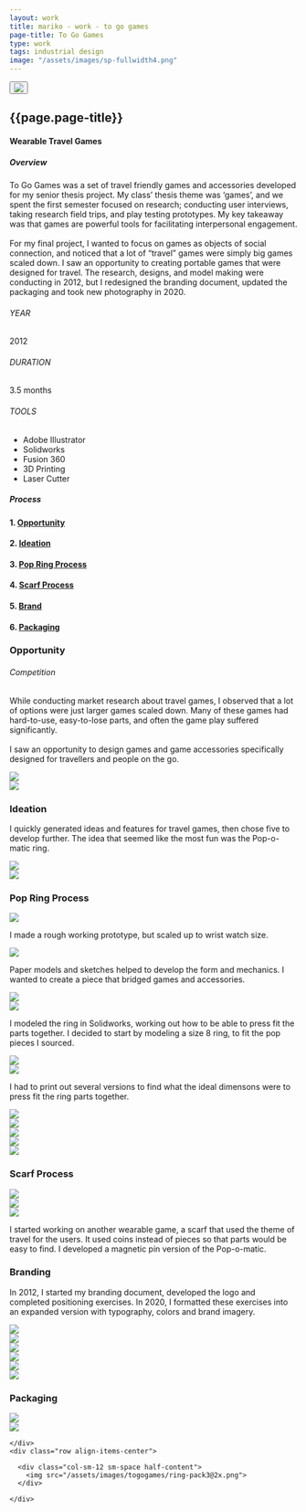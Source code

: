 ```yaml
---
layout: work
title: mariko - work - to go games
page-title: To Go Games
type: work
tags: industrial design
image: "/assets/images/sp-fullwidth4.png"
---
```

<button onclick="topFunction()" id="myBtn" title="Go to top"><img src="/assets/images/arrowup.svg">
</button>
<div class="row">
    <div class="col-sm-2"></div>
    <div class="col-lg-8 milk">
      <div class="row">
        <div class="project-title pb-2">
          <h2>{{page.page-title}}</h2>
        </div>
        <div class="project-type project-pad sm-space">
          <h4>Wearable Travel Games</h4>
        </div>
      </div>
      <div class="row j5">
        <div class="col-sm-8">
          <h5 class="xs-space">Overview</h5>
          <div class="sm-space"><p>
            To Go Games was a set of travel friendly games and accessories developed for my senior thesis project. My class’ thesis theme was ‘games’, and we spent the first semester focused on research; conducting user interviews, taking research field trips, and play testing prototypes. My key takeaway was that games are powerful tools for facilitating interpersonal engagement.<br><br>
            For my final project, I wanted to focus on games as objects of social connection, and noticed that a lot of “travel” games were simply big games scaled down. I saw an opportunity to creating portable games that were designed for travel. The research, designs, and model making were conducting in 2012, but I redesigned the branding document, updated the packaging and took new photography in 2020.
          </p></div>
        </div>
        <div class="col-sm-4 summary">
          <div>
            <h6 class="py-2">YEAR</h6>
            <div>2012</div>
          </div>
          <div>
            <h6 class="py-2">DURATION</h6>
            <div>3.5 months</div>
          </div>
          <div>
            <h6 class="py-2">TOOLS</h6>
            <ul class="sidebar-list">
              <li>Adobe Illustrator</li>
              <li>Solidworks</li>
              <li>Fusion 360</li>
              <li>3D Printing</li>
              <li>Laser Cutter</li>
            </ul>
          </div>
        </div>
      </div>
      <div class="row md-space">
        <h5 class="sm-space">Process</h5>
        <div class="row process-row">
            <h4>1. <a href="#Opportunity">Opportunity</a></h4>
            <h4>2. <a href="#Ideation">Ideation</a></h4>
            <h4>3. <a href="#PopRing">Pop Ring Process</a></h4>
            <h4>4. <a href="#Scarf">Scarf Process</a></h4>
            <h4>5. <a href="#Branding">Brand</a></h4>
            <h4>6. <a href="#Packaging">Packaging</a></h4>
        </div>
  </div>
  <div class="row j5 white" id="Opportunity">
    <div class="head-3">
      <h3>Opportunity</h3>
    </div>
    <div class="row space">
      <div class="col-sm-6">
        <h6 class="sm-space">Competition</h6>
        <p>While conducting market research about travel games, I observed that a lot of options were just larger games scaled down. Many of these games had hard-to-use, easy-to-lose parts, and often the game play suffered significantly.<br><br>I saw an opportunity to design games and game accessories specifically designed for travellers and people on the go.</p>
      </div>
      <div class="col-sm-6 half-content">
        <img src="/assets/images/togogames/Ring-Opp.png">
      </div>
    </div>
    <div class="row">
      <div class="col-sm-12 half-content">
        <img src="/assets/images/togogames/Ring-Prob@2x.png">
      </div>
    </div>

  </div>
  <div class="row j5 white" id="Ideation">
    <div class="head-3">
      <h3>Ideation</h3>
    </div>
    <div class="row sm-space">
      <div class="col-sm-4 half-content">
        <div class="sm-space"><p>I quickly generated ideas and features for travel games, then chose five to develop further. The idea that seemed like the most fun was the Pop-o-matic ring.</p></div>
        <img class="xs-space" src="/assets/images/togogames/Ring-Ideate1@2x.png">
      </div>
      <div class="col-sm-8 half-content">
        <img  class="xs-space" src="/assets/images/togogames/Ring-Ideate2@2x.png">
      </div>
      </div>
  </div>
  <div class="row j5 white" id="PopRing">
    <div class="head-3">
      <h3>Pop Ring Process</h3>
    </div>
    <div class="row sm-space">
      <div class="col-sm-4 sm-space half-content">
        <img class="xs-space" src="/assets/images/togogames/Ring1@2x.png">
<p>I made a rough working prototype, but scaled up to wrist watch size.</p>
      </div>
      <div class="col-sm-4 half-content">
        <img class="xs-space" src="/assets/images/togogames/Ring2@2x.png">
        <p>Paper models and sketches helped to develop the form and mechanics. I wanted to create a piece that bridged games and accessories.</p>
      </div>
      <div class="col-sm-4 half-content">
        <img src="/assets/images/togogames/Ring-Sketches@2x.png">
      </div>
    </div>
    <div class="row  j5">
      <div class="col-sm-12 half-content">
        <img class="md-space" src="/assets/images/togogames/Ring-fusion.png">
      </div>
    </div>
    <div class="row md-space">
      <div class="col-sm-4 sm-space half-content">
        <p>I modeled the ring in Solidworks, working out how to be able to press fit the parts together. I decided to start by modeling a size 8 ring, to fit the pop pieces I sourced.</p>
      </div>
      <div class="col-sm-8 half-content">
        <img class="md-space" src="/assets/images/togogames/Ring-dim@2x.png">
      </div>
    </div>
    <div class="row sm-space">
      <div class="col-sm-4 sm-space half-content">
        <img class="xs-space" src="/assets/images/togogames/Ring-Models@2x.png">
        <p>I had to print out several versions to find what the ideal dimensons were to press fit the ring parts together.</p>
      </div>
      <div class="col-sm-8 half-content">
        <img  class="xs-space" src="/assets/images/togogames/Ring-Cast@2x.png">
      </div>
      </div>
      <div class="row">
        <div class="col-sm-4 sm-space half-content">
          <img src="/assets/images/togogames/Ring-Model1@2x.png">
        </div>
        <div class="col-sm-4 sm-space half-content">
          <img src="/assets/images/togogames/Ring-Model2@2x.png">
        </div>
        <div class="col-sm-4 sm-space half-content">
          <img src="/assets/images/togogames/Ring-Model3@2x.png">
        </div>
      </div>
      <div class="row">
        <div class="col-sm-6 sm-space half-content">
          <img src="/assets/images/togogames/Ring-Hand@2x.png">
        </div>
      </div>
  </div>
  <div class="row j5 white" id="Scarf">
    <div class="head-3">
      <h3>Scarf Process</h3>
    </div>
    <div class="row">
      <div class="col-sm-4 sm-space half-content">
        <img src="/assets/images/togogames/Scarf2.png">
      </div>
      <div class="col-sm-4 sm-space half-content">
        <img src="/assets/images/togogames/Scarf1.png">
      </div>
      <div class="col-sm-4 sm-space half-content">
        <img src="/assets/images/togogames/Scarf3.png">
      </div>
    </div>
    <div class="row align-items-center">
      <div class ="col-sm-8 half-content">
        <p>I started working on another wearable game, a scarf that used the theme of travel for the users. It used coins instead of pieces so that parts would be easy to find. I developed a magnetic pin version of the Pop-o-matic.</p>
      </div>
      <div class ="col-sm-4 half-content xs-space">
      </div>
    </div>
  </div>
  <div class="row j5 white" id="Branding">
    <div class="head-3">
      <h3>Branding</h3>
    </div>
    <div class="row sm-space align-items-center">
      <div class ="col-sm-8 half-content xs-space">
        <p>In 2012, I started my branding document, developed the logo and completed positioning exercises. In 2020, I formatted these exercises into an expanded version with typography, colors and brand imagery.</p>
      </div>
      <div class ="col-sm-4 half-content xs-space">
      </div>
    </div>
    <div class="row align-items-center">
      <div class ="col-sm-6 half-content xs-space">
        <a href="/assets/images/togogames/brand21-02.png" data-lightbox="branding">
        <img src="/assets/images/togogames/brand21-02.png">
        </a>
      </div>
      <div class ="col-sm-6 half-content xs-space">
        <a href="/assets/images/togogames/brand21-11.png" data-lightbox="branding">
        <img src="/assets/images/togogames/brand21-11.png">
        </a>
      </div>
    </div>
    <div class="row align-items-center">
      <div class ="col-sm-6 half-content xs-space">
        <a href="/assets/images/togogames/brand21-05.png" data-lightbox="branding">
        <img src="/assets/images/togogames/brand21-05.png">
        </a>
      </div>
      <div class ="col-sm-6 half-content xs-space">
        <a href="/assets/images/togogames/brand21-06.png" data-lightbox="branding">
        <img src="/assets/images/togogames/brand21-06.png">
        </a>
      </div>
    </div>
    <div class="row align-items-center">
      <div class ="col-sm-6 half-content xs-space">
        <a href="/assets/images/togogames/brand212-08.png" data-lightbox="branding">
        <img src="/assets/images/togogames/brand212-08.png">
        </a>
      </div>
      <div class ="col-sm-6 half-content xs-space">
        <a href="/assets/images/togogames/brand21-09.png" data-lightbox="branding">
        <img src="/assets/images/togogames/brand21-09.png">
        </a>
      </div>
    </div>
  </div>
  <div class="row j5 white" id="Packaging">
    <div class="head-3">
      <h3>Packaging</h3>
    </div>
    <div class="row sm-space align-items-center">
      <div class="col-sm-6 sm-space half-content">
        <img src="/assets/images/togogames/Ring-Pack1@2x.png">
      </div>
      <div class="col-sm-6 sm-space half-content">
        <img src="/assets/images/togogames/Ring-Pack2@2x.png">
      </div>


    </div>
    <div class="row align-items-center">

      <div class="col-sm-12 sm-space half-content">
        <img src="/assets/images/togogames/ring-pack3@2x.png">
      </div>

    </div>


  </div>
</div>
<div class="col-sm-2"></div>
</div>

